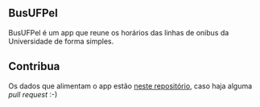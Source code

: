 ## BusUFPel

BusUFPel é um app que reune os horários das linhas de onibus da Universidade
de forma simples.

## Contribua

Os dados que alimentam o app estão [neste repositório](), caso haja alguma *pull request* :-)